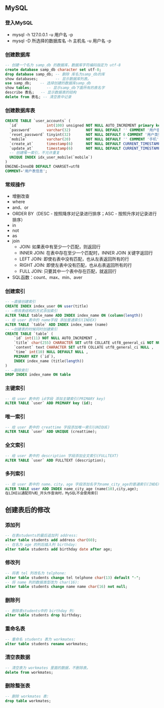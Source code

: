## MySQL

### 登入MySQL
* mysql -h 127.0.0.1 -u 用户名 -p
* mysql -D 所选择的数据库名 -h 主机名 -u 用户名 -p

### 创建数据库
```SQL
-- 创建一个名为 samp_db 的数据库，数据库字符编码指定为 utf-8
create database samp_db character set utf-8;
drop database samp_db; -- 删除 库名为samp_db的库
show databases;        -- 显示数据库列表。
use samp_db;    -- 选择创建的数据库samp_db
show tables;       -- 显示samp_db下面所有的表名字
describe 表名;   -- 显示数据表的结构
delete from 表名; -- 清空表中记录
```

### 创建数据库表
```SQL
CREATE TABLE `user_accounts` (
  `id`             int(100) unsigned NOT NULL AUTO_INCREMENT primary key,
  `password`       varchar(32)       NOT NULL DEFAULT '' COMMENT '用户密码',
  `reset_password` tinyint(32)       NOT NULL DEFAULT 0 COMMENT '用户类型：0－不需要重置密码；1-需要重置密码',
  `mobile`         varchar(20)       NOT NULL DEFAULT '' COMMENT '手机',
  `create_at`      timestamp(6)      NOT NULL DEFAULT CURRENT_TIMESTAMP(6),
  `update_at`      timestamp(6)      NOT NULL DEFAULT CURRENT_TIMESTAMP(6) ON UPDATE CURRENT_TIMESTAMP(6),
  -- 创建唯一索引，不允许重复
  UNIQUE INDEX idx_user_mobile(`mobile`)
)
ENGINE=InnoDB DEFAULT CHARSET=utf8
COMMENT='用户表信息';
```

### 常规操作
* 增删改查
* where
* and、or
* ORDER BY（DESC - 按照降序对记录进行排序；ASC - 按照升序对记录进行排序）
* in
* not
* as
* join
    * JOIN: 如果表中有至少一个匹配，则返回行
    * INNER JOIN: 在表中存在至少一个匹配时，INNER JOIN 关键字返回行
    * LEFT JOIN: 即使右表中没有匹配，也从左表返回所有的行
    * RIGHT JOIN: 即使左表中没有匹配，也从右表返回所有的行
    * FULL JOIN: 只要其中一个表中存在匹配，就返回行
* SQL函数：count、max、min、aver

### 创建索引
```SQL
-- –直接创建索引
CREATE INDEX index_user ON user(title)
-- –修改表结构的方式添加索引
ALTER TABLE table_name ADD INDEX index_name ON (column(length))
-- 给 user 表中的 name字段 添加普通索引(INDEX)
ALTER TABLE `table` ADD INDEX index_name (name)
-- –创建表的时候同时创建索引
CREATE TABLE `table` (
    `id` int(11) NOT NULL AUTO_INCREMENT ,
    `title` char(255) CHARACTER SET utf8 COLLATE utf8_general_ci NOT NULL ,
    `content` text CHARACTER SET utf8 COLLATE utf8_general_ci NULL ,
    `time` int(10) NULL DEFAULT NULL ,
    PRIMARY KEY (`id`),
    INDEX index_name (title(length))
)
-- –删除索引
DROP INDEX index_name ON table
```

### 主键索引
```SQL
-- 给 user 表中的 id字段 添加主键索引(PRIMARY key)
ALTER TABLE `user` ADD PRIMARY key (id);
```

### 唯一索引
```SQL
-- 给 user 表中的 creattime 字段添加唯一索引(UNIQUE)
ALTER TABLE `user` ADD UNIQUE (creattime);
```

### 全文索引
```SQL
-- 给 user 表中的 description 字段添加全文索引(FULLTEXT)
ALTER TABLE `user` ADD FULLTEXT (description);
```

### 多列索引
```SQL
-- 给 user 表中的 name、city、age 字段添加名字为name_city_age的普通索引(INDEX)
ALTER TABLE user ADD INDEX name_city_age (name(10),city,age); 
在LIKE以通配符%和_开头作查询时，MySQL不会使用索引
```

## 创建表后的修改
### 添加列
```SQL
-- 在表students的最后追加列 address: 
alter table students add address char(60);
-- 在名为 age 的列后插入列 birthday: 
alter table students add birthday date after age;
```

### 修改列
```SQL
-- 将表 tel 列改名为 telphone: 
alter table students change tel telphone char(13) default "-";
-- 将 name 列的数据类型改为 char(16): 
alter table students change name name char(16) not null;
```

### 删除列
```SQL
-- 删除表students中的 birthday 列: 
alter table students drop birthday;
```

### 重命名表
```SQL
-- 重命名 students 表为 workmates: 
alter table students rename workmates;
```

### 清空表数据
```SQL
-- 清空表为 workmates 里面的数据，不删除表。 
delete from workmates;
```

### 删除整张表
```SQL
-- 删除 workmates 表: 
drop table workmates;
```
